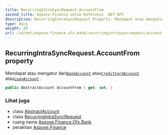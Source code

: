 ```yaml
---
title: RecurringIntraSyncRequest.AccountFrom
second_title: Aspose.Finance untuk Referensi .NET API
description: RecurringIntraSyncRequest Properti. Mendapat atau mengatur dariBankAccount atauCreditCardAccount atauLoanAccount .
type: docs
weight: 20
url: /id/net/aspose.finance.ofx.bank/recurringintrasyncrequest/accountfrom/
---
```

## RecurringIntraSyncRequest.AccountFrom property

Mendapat atau mengatur dari[`BankAccount`](../../../aspose.finance.ofx/bankaccount/) atau[`CreditCardAccount`](../../../aspose.finance.ofx/creditcardaccount/) atau[`LoanAccount`](../../../aspose.finance.ofx/loanaccount/) .

```csharp
public AbstractAccount AccountFrom { get; set; }
```

### Lihat juga

* class [AbstractAccount](../../../aspose.finance.ofx/abstractaccount/)
* class [RecurringIntraSyncRequest](../)
* ruang nama [Aspose.Finance.Ofx.Bank](../../recurringintrasyncrequest/)
* perakitan [Aspose.Finance](../../../)


